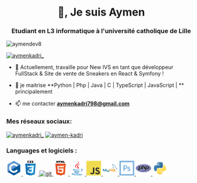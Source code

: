 <h1 align="center">👋, Je suis Aymen</h1>
<h3 align="center">Etudiant en L3 informatique à l'université catholique de Lille</h3>

<p align="left"> <img src="https://komarev.com/ghpvc/?username=aymendev8&label=Profile%20views&color=0e75b6&style=flat" alt="aymendev8" /> </p>

<p align="left"> <a href="https://twitter.com/aymenkadri_" target="blank"><img src="https://img.shields.io/twitter/follow/aymenkadri_?logo=twitter&style=for-the-badge" alt="aymenkadri_" /></a> </p>

- 🌱 Actuellement, travaille pour New IVS en tant que développeur FullStack & Site de vente de Sneakers en React & Symfony  !  

- 💬 je maitrise **Python | Php | Java | C | TypeScript | JavaScript | ** principalement 

- 📫 me contacter **aymenkadri798@gmail.com** 

<h3 align="left">Mes réseaux sociaux:</h3>
<p align="left">
<a href="https://twitter.com/aymenkadri_" target="blank"><img align="center" src="https://raw.githubusercontent.com/rahuldkjain/github-profile-readme-generator/master/src/images/icons/Social/twitter.svg" alt="aymenkadri_" height="30" width="40" /></a>
<a href="https://www.linkedin.com/in/aymen-kadri-173083227/" target="blank"><img align="center" src="https://raw.githubusercontent.com/rahuldkjain/github-profile-readme-generator/master/src/images/icons/Social/linked-in-alt.svg" alt="aymen-kadri" height="30" width="40" /></a>
</p>

<h3 align="left">Languages et logiciels :</h3>
<p align="left"> <a href="https://www.cprogramming.com/" target="_blank" rel="noreferrer"> <img src="https://raw.githubusercontent.com/devicons/devicon/master/icons/c/c-original.svg" alt="c" width="40" height="40"/> </a> <a href="https://www.w3schools.com/css/" target="_blank" rel="noreferrer"> <img src="https://raw.githubusercontent.com/devicons/devicon/master/icons/css3/css3-original-wordmark.svg" alt="css3" width="40" height="40"/> </a> <a href="https://git-scm.com/" target="_blank" rel="noreferrer"> <img src="https://www.vectorlogo.zone/logos/git-scm/git-scm-icon.svg" alt="git" width="40" height="40"/> </a> <a href="https://www.w3.org/html/" target="_blank" rel="noreferrer"> <img src="https://raw.githubusercontent.com/devicons/devicon/master/icons/html5/html5-original-wordmark.svg" alt="html5" width="40" height="40"/> </a> <a href="https://www.java.com" target="_blank" rel="noreferrer"> <img src="https://raw.githubusercontent.com/devicons/devicon/master/icons/java/java-original.svg" alt="java" width="40" height="40"/> </a> <a href="https://developer.mozilla.org/en-US/docs/Web/JavaScript" target="_blank" rel="noreferrer"> <img src="https://raw.githubusercontent.com/devicons/devicon/master/icons/javascript/javascript-original.svg" alt="javascript" width="40" height="40"/> </a> <a href="https://www.mysql.com/" target="_blank" rel="noreferrer"> <img src="https://raw.githubusercontent.com/devicons/devicon/master/icons/mysql/mysql-original-wordmark.svg" alt="mysql" width="40" height="40"/> </a> <a href="https://www.photoshop.com/en" target="_blank" rel="noreferrer"> <img src="https://raw.githubusercontent.com/devicons/devicon/master/icons/photoshop/photoshop-line.svg" alt="photoshop" width="40" height="40"/> </a> <a href="https://www.php.net" target="_blank" rel="noreferrer"> <img src="https://raw.githubusercontent.com/devicons/devicon/master/icons/php/php-original.svg" alt="php" width="40" height="40"/> </a> <a href="https://www.python.org" target="_blank" rel="noreferrer"> <img src="https://raw.githubusercontent.com/devicons/devicon/master/icons/python/python-original.svg" alt="python" width="40" height="40"/> </a> </p>
